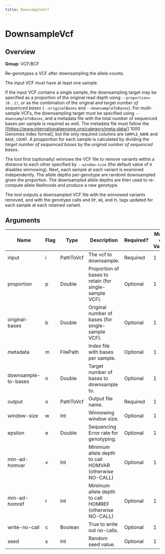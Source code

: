 ```yaml
---
title: DownsampleVcf
---
```


# DownsampleVcf

## Overview
**Group:** VCF/BCF

Re-genotypes a VCF after downsampling the allele counts.

The input VCF must have at least one sample.

If the input VCF contains a single sample, the downsampling target may be specified as a
proportion of the original read depth using `--proportion=(0..1)`, or as the combination of
the original and target _number of sequenced bases_ (`--originalBases` and
`--downsampleToBases`). For multi-sample VCFs, the downsampling target must be specified using
`--downsampleToBases`, and a metadata file with the total number of sequenced bases per sample
is required as well. The metadata file must follow the
[[https://www.internationalgenome.org/category/meta-data/] 1000 Genomes index format], but the
only required columns are `SAMPLE_NAME` and `BASE_COUNT`. A propportion for each sample is
calculated by dividing the _target number of sequenced bases_ by the _original number of
sequenced bases_.

The tool first (optionally) winnows the VCF file to remove variants within a distance to each
other specified by `--window-size` (the default value of `0` disables winnowing). Next, each
sample at each variant is examined independently. The allele depths per-genotype are randoml
downsampled given the proportion. The downsampled allele depths are then used to re-compute
allele likelhoods and produce a new genotype.

The tool outputs a downsampled VCF file with the winnowed variants removed, and with the
genotype calls and `DP`, `AD`, and `PL` tags updated for each sample at each retained variant.

## Arguments

|Name|Flag|Type|Description|Required?|Max # of Values|Default Value(s)|
|----|----|----|-----------|---------|---------------|----------------|
|input|i|PathToVcf|The vcf to downsample.|Required|1||
|proportion|p|Double|Proportion of bases to retain (for single-sample VCF).|Optional|1||
|original-bases|b|Double|Original number of bases (for single-sample VCF).|Optional|1||
|metadata|m|FilePath|Index file with bases per sample.|Optional|1||
|downsample-to-bases|n|Double|Target number of bases to downsample to.|Optional|1||
|output|o|PathToVcf|Output file name.|Required|1||
|window-size|w|Int|Winnowing window size.|Optional|1|0|
|epsilon|e|Double|Sequencing Error rate for genotyping.|Optional|1|0.01|
|min-ad-homvar|v|Int|Minimum allele depth to call HOMVAR (otherwise NO-CALL)|Optional|1|3|
|min-ad-homref|r|Int|Minimum allele depth to call HOMREF (otherwise NO-CALL)|Optional|1|1|
|write-no-call|c|Boolean|True to write out no-calls.|Optional|1|false|
|seed|s|Int|Random seed value.|Optional|1|42|

